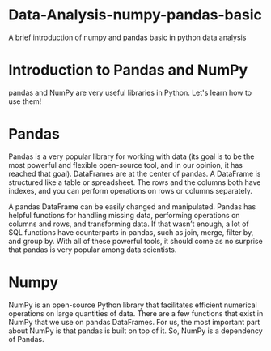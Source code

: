 # Data-Analysis-numpy-pandas-basic
A brief introduction of numpy and pandas basic in python data analysis

# Introduction to Pandas and NumPy
pandas and NumPy are very useful libraries in Python. Let's learn how to use them!

# Pandas
Pandas is a very popular library for working with data (its goal is to be the most powerful and flexible open-source tool, and in our opinion, it has reached that goal). DataFrames are at the center of pandas. A DataFrame is structured like a table or spreadsheet. The rows and the columns both have indexes, and you can perform operations on rows or columns separately.

A pandas DataFrame can be easily changed and manipulated. Pandas has helpful functions for handling missing data, performing operations on columns and rows, and transforming data. If that wasn’t enough, a lot of SQL functions have counterparts in pandas, such as join, merge, filter by, and group by. With all of these powerful tools, it should come as no surprise that pandas is very popular among data scientists.

# Numpy
NumPy is an open-source Python library that facilitates efficient numerical operations on large quantities of data. There are a few functions that exist in NumPy that we use on pandas DataFrames. For us, the most important part about NumPy is that pandas is built on top of it. So, NumPy is a dependency of Pandas.
